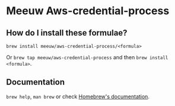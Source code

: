 # Meeuw Aws-credential-process

## How do I install these formulae?

`brew install meeuw/aws-credential-process/<formula>`

Or `brew tap meeuw/aws-credential-process` and then `brew install <formula>`.

## Documentation

`brew help`, `man brew` or check [Homebrew's documentation](https://docs.brew.sh).
